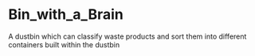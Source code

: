 # Bin_with_a_Brain
A dustbin which can classify waste products and sort them into different containers built within the dustbin

